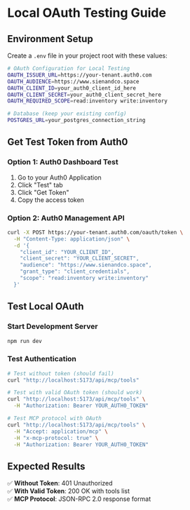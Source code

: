 # Local OAuth Testing Guide

## Environment Setup

Create a `.env` file in your project root with these values:

```bash
# OAuth Configuration for Local Testing
OAUTH_ISSUER_URL=https://your-tenant.auth0.com
OAUTH_AUDIENCE=https://www.sienandco.space
OAUTH_CLIENT_ID=your_auth0_client_id_here
OAUTH_CLIENT_SECRET=your_auth0_client_secret_here
OAUTH_REQUIRED_SCOPE=read:inventory write:inventory

# Database (keep your existing config)
POSTGRES_URL=your_postgres_connection_string
```

## Get Test Token from Auth0

### Option 1: Auth0 Dashboard Test

1. Go to your Auth0 Application
2. Click "Test" tab
3. Click "Get Token"
4. Copy the access token

### Option 2: Auth0 Management API

```bash
curl -X POST https://your-tenant.auth0.com/oauth/token \
  -H "Content-Type: application/json" \
  -d '{
    "client_id": "YOUR_CLIENT_ID",
    "client_secret": "YOUR_CLIENT_SECRET",
    "audience": "https://www.sienandco.space",
    "grant_type": "client_credentials",
    "scope": "read:inventory write:inventory"
  }'
```

## Test Local OAuth

### Start Development Server

```bash
npm run dev
```

### Test Authentication

```bash
# Test without token (should fail)
curl "http://localhost:5173/api/mcp/tools"

# Test with valid OAuth token (should work)
curl "http://localhost:5173/api/mcp/tools" \
  -H "Authorization: Bearer YOUR_AUTH0_TOKEN"

# Test MCP protocol with OAuth
curl "http://localhost:5173/api/mcp/tools" \
  -H "Accept: application/mcp" \
  -H "x-mcp-protocol: true" \
  -H "Authorization: Bearer YOUR_AUTH0_TOKEN"
```

## Expected Results

✅ **Without Token**: 401 Unauthorized  
✅ **With Valid Token**: 200 OK with tools list  
✅ **MCP Protocol**: JSON-RPC 2.0 response format
